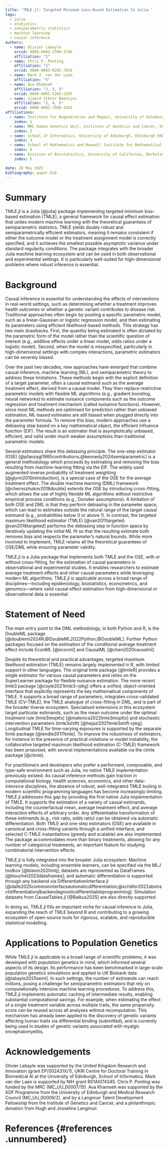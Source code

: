 ```yaml
---
title: 'TMLE.jl: Targeted Minimum Loss-Based Estimation In Julia.'
tags:
  - julia
  - statistics
  - semiparametric statistics
  - machine learning
  - causal inference
authors:
  - name: Olivier Labayle
    orcid: 0000-0002-3708-3706
    affiliation: "1"
  - name: Chris P. Ponting
    affiliation: "2"
    orcid: 0000-0003-0202-7816
  - name: Mark J. van der Laan
    affiliation: "5"
  - name: Ava Khamseh
    affiliation: "2, 3, 5"
    orcid: 0000-0001-5203-2205
  - name: Sjoerd Viktor Beentjes
    affiliation: "2, 4, 5"
    orcid: 0000-0002-7998-4262
affiliations:
  - name: Institute for Regeneration and Repair, University of Edinburgh, Edinburgh EH16 4UU, United Kingdom
    index: 1
  - name: MRC Human Genetics Unit, Institute of Genetics and Cancer, University of Edinburgh, Edinburgh EH4 2XU, United Kingdom.
    index: 2
  - name: School of Informatics, University of Edinburgh, Edinburgh EH8 9AB, United Kingdom
    index: 3
  - name: School of Mathematics and Maxwell Institute for Mathematical Sciences, University of Edinburgh, Edinburgh EH9 3FD, United Kingdom
    index: 4
  - name: Division of Biostatistics, University of California, Berkeley, CA, USA
    index: 5

date: 28 May 2025
bibliography: paper.bib
---
```


# Summary

TMLE.jl is a Julia [@julia] package implementing targeted minimum loss-based estimation (TMLE), a general framework for causal effect estimation that unites modern machine learning with the theoretical guarantees of semiparametric statistics. TMLE yields doubly robust and semiparametrically efficient estimators, meaning it remains consistent if either the outcome model or the treatment assignment model is correctly specified, and it achieves the smallest possible asymptotic variance under standard regularity conditions. The package integrates with the broader Julia machine learning ecosystem and can be used in both observational and experimental settings. It is particularly well-suited for high-dimensional problems where robust inference is essential.

# Background

Causal inference is essential for understanding the effects of interventions in real-world settings, such as determining whether a treatment improves health outcomes or whether a genetic variant contributes to disease risk. Traditional approaches often begin by positing a specific parametric model, such as a linear-Gaussian or logistic regression model, and then estimating its parameters using efficient likelihood-based methods. This strategy has two main drawbacks. First, the quantity being estimated is often dictated by the parametric form of the model rather than the scientific question of interest (e.g., additive effects under a linear model, odds ratios under a logistic model). Second, when the model is misspecified, particularly in high-dimensional settings with complex interactions, parametric estimators can be severely biased.

Over the past two decades, new approaches have emerged that combine causal inference, machine learning (ML), and semiparametric theory to address these limitations. These methods begin with the explicit definition of a target parameter, often a causal estimand such as the average treatment effect, derived from a causal model. They then replace restrictive parametric models with flexible ML algorithms (e.g., gradient boosting, neural networks) to estimate nuisance components such as the outcome regression and treatment mechanism (called nuisance functions). However, since most ML methods are optimised for prediction rather than unbiased estimation, ML-based estimates are still biased when plugged directly into the parameter formula. To remove this bias, modern approaches use a debiasing step based on a key mathematical object, the efficient influence function (EIF). The result is an estimator that is asymptotically unbiased, efficient, and valid under much weaker assumptions than traditional parametric models.

Several estimators share this debiasing principle. The one-step estimator (OSE) [@pfanzagl1985contributions;@kennedy2024semiparametric] is a general methodology which proceeds by estimating and removing the bias resulting from machine-learning fitting via the EIF. The widely used augmented inverse probability of treatment weighting [@glynn2010introduction], is a special case of the OSE for the average treatment effect. The double machine learning (DML) framework [@chernozhukov2018double] extends the OSE by introducing cross-fitting, which allows the use of highly flexible ML algorithms without restrictive empirical process conditions (e.g., Donsker assumptions). A limitation of both OSE and DML is that they perform debiasing in the parameter space, which can lead to estimates outside the natural range of the target causal estimand (e.g., probabilities below 0 or above 1). In contrast, the targeted maximum likelihood estimator (TMLE) [@van2011targeted; @van2018targeted] performs the debiasing step in function space by iteratively updating the initial ML fit so that the resulting estimate both removes bias and respects the parameter’s natural bounds. While more involved to implement, TMLE retains all the theoretical guarantees of OSE/DML while ensuring parameter validity.

TMLE.jl is a Julia package that implements both TMLE and the OSE, with or without cross-fitting, for the estimation of causal parameters in observational and experimental studies. It enables researchers to estimate average treatment effects and other causal parameters while leveraging modern ML algorithms. TMLE.jl is applicable across a broad range of disciplines—including epidemiology, biostatistics, econometrics, and genomics—where valid causal effect estimation from high-dimensional or observational data is essential.

# Statement of Need

The main entry point to the DML methodology, in both Python and R, is the DoubleML package [@doubleml2024R;@DoubleML2022Python;@DoubleML]. Further Python packages focused on the estimation of the conditional average treatment effect include EconML [@econml] and CausalML [@chen2020causalml].

Despite its theoretical and practical advantages, targeted maximum likelihood estimation (TMLE) remains largely implemented in R, with limited support in other languages. The original tmle package [@tmleR] provides a single estimator for various causal parameters and relies on the SuperLearner package for flexible nuisance estimation. The more recent tmle3 package [@coyle2021tmle3-rpkg] offers a unified, object-oriented interface that explicitly represents the key mathematical components of TMLE. It supports a broad range of parameters, integrates cross-validated TMLE (CV-TMLE), the TMLE analogue of cross-fitting in DML, and is part of the broader tlverse ecosystem. Specialised extensions in this ecosystem target particular estimands, such as the mean outcome under the optimal treatment rule (tmle3mopttx) [@malenica2022tmle3mopttx] and stochastic intervention parameters (tmle3shift) [@hejazi2021tmle3shift-rpkg]. Longitudinal TMLE for time-varying exposures is supported by the separate ltmle package [@lendle2017ltmle]. To improve the robustness of estimators, for instance in the presence of practical violations or model instability, the collaborative targeted maximum likelihood estimation (C-TMLE) framework has been proposed, with several implementations available via the ctmle package [@ctmle].

For practitioners and developers who prefer a performant, composable, and type-safe environment such as Julia, no native TMLE implementation previously existed. As causal inference methods gain traction in computational biology, health sciences, economics, and other data-intensive disciplines, the absence of robust, well-integrated TMLE tooling in modern scientific programming languages has become increasingly limiting. TMLE.jl addresses this gap by providing the first native Julia implementation of TMLE. It supports the estimation of a variety of causal estimands, including the counterfactual mean, average treatment effect, and average interaction effects of arbitrary order. Any differentiable transformation of these estimands (e.g., risk ratio, odds ratio) can be obtained via automatic differentiation. Both TMLE and one-step estimators (OSE) are available in canonical and cross-fitting variants through a unified interface, and selected C-TMLE instantiations (greedy and scalable) are also implemented. The package accommodates more than binary treatments, allowing for any number of categorical treatments, an important feature for studying combinatorial intervention effects.

TMLE.jl is fully integrated into the broader Julia ecosystem. Machine learning models, including ensemble learners, can be specified via the MLJ toolbox [@blaom2020mlj]; datasets are represented as DataFrames [@bouchet2023dataframes]; and automatic differentiation is supported through any backend via DifferentiationInterface.jl [@dalle2025commoninterfaceautomaticdifferentiation;@schäfer2022abstractdifferentiationjlbackendagnosticdifferentiableprogramming]. Simulation datasets from CausalTables.jl [@Balkus2025] are also directly supported.

In doing so, TMLE.jl fills an important niche for causal inference in Julia, expanding the reach of TMLE beyond R and contributing to a growing ecosystem of open-source tools for rigorous, scalable, and reproducible statistical modelling.

# Applications to Population Genetics

While TMLE.jl is applicable to a broad range of scientific problems, it was developed with population genetics in mind, which informed several aspects of its design. Its performance has been benchmarked in large-scale population genetics simulations and applied to UK Biobank data [@labayle2025semi]. In such settings, the number of estimands can reach millions, posing a challenge for semiparametric estimators that rely on computationally intensive machine learning procedures. To address this, TMLE.jl implements automatic caching of intermediate results, enabling substantial computational savings. For example, when estimating the effect of a single treatment variable across multiple traits, the same propensity score can be reused across all analyses without recomputation. This mechanism has already been applied to the discovery of genetic variants affecting human traits via differential binding (submitted), and is currently being used in studies of genetic variants associated with myalgic encephalomyelitis.

# Acknowledgements

Olivier Labayle was supported by the United Kingdom Research and Innovation (grant EP/S02431X/1), UKRI Centre for Doctoral Training in Biomedical AI at the University of Edinburgh, School of Informatics.
Mark van der Laan is supported by NIH grant R01AI074345.
Chris P. Ponting was funded by the MRC (MC_UU_00007/15).
Ava Khamseh was supported by the XDF Programme from the University of Edinburgh and Medical Research Council (MC_UU_00009/2), and by a Langmuir Talent Development Fellowship from the Institute of Genetics and Cancer, and a philanthropic donation from Hugh and Josseline Langmuir.

# References {#references .unnumbered}
